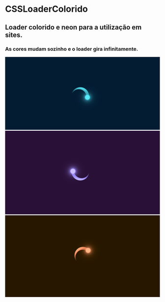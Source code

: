 # CSSLoaderColorido
## Loader colorido e neon para a utilização em sites.
### As cores mudam sozinho e o loader gira infinitamente.
![Loader](https://github.com/victorloureiro1/CSSLoaderColorido/blob/main/loading2.png)
![Loader](https://github.com/victorloureiro1/CSSLoaderColorido/blob/main/loading3.png)
![Loader](https://github.com/victorloureiro1/CSSLoaderColorido/blob/main/loading1.png)
